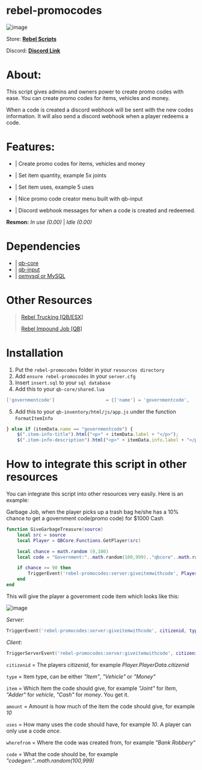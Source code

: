 # rebel-promocodes

![image](https://user-images.githubusercontent.com/25962081/153479553-cc41f876-9bd8-4f9f-8fa6-2de6bd7fb8c5.png)

Store: **[Rebel Scripts](https://store.rebelscripts.net/)**

Discord: **[Discord Link](https://discord.gg/YJ3YzNjWDy)**

# About:

This script gives admins and owners power to create promo codes with ease. You can create promo codes for items, vehicles and money.

When a code is created a discord webhook will be sent with the new codes information. It will also send a discord webhook when a player redeems a code. 

# Features:

* | Create promo codes for items, vehicles and money

* | Set item quantity, example 5x joints

* | Set item uses, example 5 uses

* | Nice promo code creator menu built with qb-input

* | Discord webhook messages for when a code is created and redeemed.


**Resmon:**
*In use (0.00)* |
*Idle (0.00)*

# Dependencies

* | [qb-core ](https://github.com/qbcore-framework/qb-core)
* | [qb-input](https://github.com/qbcore-framework/qb-input)
* | [oxmysql or MySQL](https://github.com/overextended/oxmysql/)

# Other Resources

> [Rebel Trucking [QB/ESX]](https://forum.cfx.re/t/rebel-trucking-advanced-truck-deliveries-qb-esx/4804298)
> 
> [Rebel Impound Job [QB]](https://forum.cfx.re/t/rebel-impound-job-realistic-impound-job-qb/4808148)

# Installation

1. Put the ```rebel-promocodes``` folder in your ```resources directory```
2. Add ```ensure rebel-promocodes``` in your ```server.cfg```
3. Insert ```insert.sql``` to your ```sql database```
4. Add this to your ```qb-core/shared.lua```
```lua
['governmentcode'] 			 	 	 = {['name'] = 'governmentcode', 			  		['label'] = 'Government Code', 				['weight'] = 0, 		['type'] = 'item', 		['image'] = 'receipt.png', 			['unique'] = true, 		['useable'] = false, 	['shouldClose'] = false,   ['combinable'] = nil,   ['description'] = 'A code which can be redeemed somewhere... Cough cough /redeemp {code}'},
```
5. Add this to your ```qb-inventory/html/js/app.js``` under the function ```FormatItemInfo```
```js
} else if (itemData.name == "governmentcode") {
    $(".item-info-title").html("<p>" + itemData.label + "</p>");
    $(".item-info-description").html("<p>" + itemData.info.label + "</p>");
``` 

# How to integrate this script in other resources

You can integrate this script into other resources very easily. 
Here is an example:

Garbage Job, when the player picks up a trash bag he/she has a 10% chance to get a government code(promo code) for $1000 Cash

```lua
function GiveGarbageTreasure(source)
    local src = source
    local Player = QBCore.Functions.GetPlayer(src)

    local chance = math.random (0,100)
    local code = "Government:"..math.random(100,999).."qbcore"..math.random(100,999)

    if chance >= 90 then
        TriggerEvent('rebel-promocodes:server:giveitemwithcode', Player.PlayerData.citizenid, "money", "cash", 1000, 1, "Garbage Treasure", code)
    end
end
```

This will give the player a government code item which looks like this:

![image](https://user-images.githubusercontent.com/25962081/153754435-8e9b130e-f300-4ce9-8570-a56fdcdcea31.png)


*Server*:
```lua
TriggerEvent('rebel-promocodes:server:giveitemwithcode', citizenid, type, item, amount, uses, wherefrom, code)
```
*Client*:
```lua
TriggerServerEvent('rebel-promocodes:server:giveitemwithcode', citizenid, type, item, amount, uses, wherefrom, code)
```


```citizenid``` = The players *citizenid*, for example *Player.PlayerData.citizenid*

```type``` = Item type, can be either *"Item"*, *"Vehicle"* or *"Money"*

```item``` = Which Item the code should give, for example *"Joint"* for *Item*, *"Adder"* for *vehicle*, *"Cash"* for *money*. You get it.

```amount``` = Amount is how much of the item the code should give, for example *10*

```uses``` = How many uses the code should have, for example *10*. A player can only use a code *once*.

```wherefrom``` = Where the code was created from, for example *"Bank Robbery"*

```code``` = What the code should be, for example *"codegen:"..math.random(100,999)*
